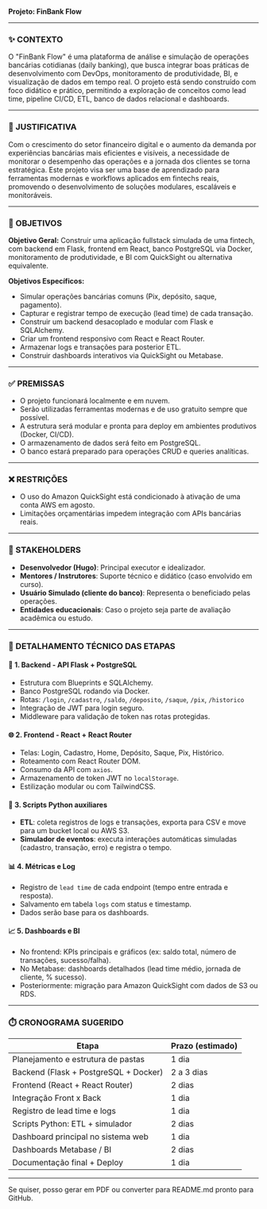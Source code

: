 **Projeto: FinBank Flow**

---

### ✨ CONTEXTO
O "FinBank Flow" é uma plataforma de análise e simulação de operações bancárias cotidianas (daily banking), que busca integrar boas práticas de desenvolvimento com DevOps, monitoramento de produtividade, BI, e visualização de dados em tempo real. O projeto está sendo construído com foco didático e prático, permitindo a exploração de conceitos como lead time, pipeline CI/CD, ETL, banco de dados relacional e dashboards.

---

### 🔗 JUSTIFICATIVA
Com o crescimento do setor financeiro digital e o aumento da demanda por experiências bancárias mais eficientes e visíveis, a necessidade de monitorar o desempenho das operações e a jornada dos clientes se torna estratégica. Este projeto visa ser uma base de aprendizado para ferramentas modernas e workflows aplicados em fintechs reais, promovendo o desenvolvimento de soluções modulares, escaláveis e monitoráveis.

---

### 🌟 OBJETIVOS
**Objetivo Geral:**
Construir uma aplicação fullstack simulada de uma fintech, com backend em Flask, frontend em React, banco PostgreSQL via Docker, monitoramento de produtividade, e BI com QuickSight ou alternativa equivalente.

**Objetivos Específicos:**
- Simular operações bancárias comuns (Pix, depósito, saque, pagamento).
- Capturar e registrar tempo de execução (lead time) de cada transação.
- Construir um backend desacoplado e modular com Flask e SQLAlchemy.
- Criar um frontend responsivo com React e React Router.
- Armazenar logs e transações para posterior ETL.
- Construir dashboards interativos via QuickSight ou Metabase.

---

### ✅ PREMISSAS
- O projeto funcionará localmente e em nuvem.
- Serão utilizadas ferramentas modernas e de uso gratuito sempre que possível.
- A estrutura será modular e pronta para deploy em ambientes produtivos (Docker, CI/CD).
- O armazenamento de dados será feito em PostgreSQL.
- O banco estará preparado para operações CRUD e queries analíticas.

---

### ❌ RESTRIÇÕES
- O uso do Amazon QuickSight está condicionado à ativação de uma conta AWS em agosto.
- Limitações orçamentárias impedem integração com APIs bancárias reais.

---

### 💼 STAKEHOLDERS
- **Desenvolvedor (Hugo)**: Principal executor e idealizador.
- **Mentores / Instrutores**: Suporte técnico e didático (caso envolvido em curso).
- **Usuário Simulado (cliente do banco)**: Representa o beneficiado pelas operações.
- **Entidades educacionais**: Caso o projeto seja parte de avaliação acadêmica ou estudo.

---

### 🧩 DETALHAMENTO TÉCNICO DAS ETAPAS

#### 🔧 1. Backend - API Flask + PostgreSQL
- Estrutura com Blueprints e SQLAlchemy.
- Banco PostgreSQL rodando via Docker.
- Rotas: `/login`, `/cadastro`, `/saldo`, `/deposito`, `/saque`, `/pix`, `/historico`
- Integração de JWT para login seguro.
- Middleware para validação de token nas rotas protegidas.

#### 🌐 2. Frontend - React + React Router
- Telas: Login, Cadastro, Home, Depósito, Saque, Pix, Histórico.
- Roteamento com React Router DOM.
- Consumo da API com `axios`.
- Armazenamento de token JWT no `localStorage`.
- Estilização modular ou com TailwindCSS.

#### 🧪 3. Scripts Python auxiliares
- **ETL**: coleta registros de logs e transações, exporta para CSV e move para um bucket local ou AWS S3.
- **Simulador de eventos**: executa interações automáticas simuladas (cadastro, transação, erro) e registra o tempo.

#### 📊 4. Métricas e Log
- Registro de `lead time` de cada endpoint (tempo entre entrada e resposta).
- Salvamento em tabela `logs` com status e timestamp.
- Dados serão base para os dashboards.

#### 📈 5. Dashboards e BI
- No frontend: KPIs principais e gráficos (ex: saldo total, número de transações, sucesso/falha).
- No Metabase: dashboards detalhados (lead time médio, jornada de cliente, % sucesso).
- Posteriormente: migração para Amazon QuickSight com dados de S3 ou RDS.

---

### ⏱️ CRONOGRAMA SUGERIDO
| Etapa                                | Prazo (estimado)         |
|--------------------------------------|---------------------------|
| Planejamento e estrutura de pastas   | 1 dia                    |
| Backend (Flask + PostgreSQL + Docker)| 2 a 3 dias               |
| Frontend (React + React Router)      | 2 dias                   |
| Integração Front x Back              | 1 dia                    |
| Registro de lead time e logs         | 1 dia                    |
| Scripts Python: ETL + simulador      | 2 dias                   |
| Dashboard principal no sistema web   | 1 dia                    |
| Dashboards Metabase / BI             | 2 dias                   |
| Documentação final + Deploy          | 1 dia                    |

---

Se quiser, posso gerar em PDF ou converter para README.md pronto para GitHub.

